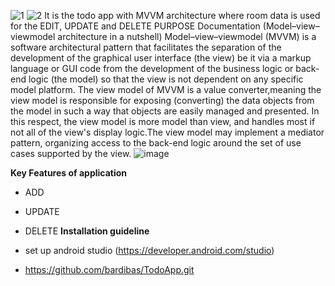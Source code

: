 ![1](https://user-images.githubusercontent.com/33457981/84870882-912aa080-b09f-11ea-99d1-f2916360d8bb.png)
![2](https://user-images.githubusercontent.com/33457981/84871589-71e04300-b0a0-11ea-8db0-4ef3f2903cd8.png)
It is the todo app with MVVM architecture where room data is used for the EDIT, UPDATE and DELETE PURPOSE
Documentation (Model–view–viewmodel architecture in a nutshell)
Model–view–viewmodel (MVVM) is a software architectural pattern that facilitates the separation of the development of the graphical user interface (the view) be it via a markup language or GUI code from the development of the business logic or back-end logic (the model) so that the view is not dependent on any specific model platform. The view model of MVVM is a value converter,meaning the view model is responsible for exposing (converting) the data objects from the model in such a way that objects are easily managed and presented. In this respect, the view model is more model than view, and handles most if not all of the view's display logic.The view model may implement a mediator pattern, organizing access to the back-end logic around the set of use cases supported by the view.
![image](https://user-images.githubusercontent.com/33457981/84872935-3777a580-b0a2-11ea-9e3e-1c697c737ef5.png)

**Key Features of application**

- ADD
- UPDATE
- DELETE
**Installation guideline**

- set up android studio (https://developer.android.com/studio)

- https://github.com/bardibas/TodoApp.git






